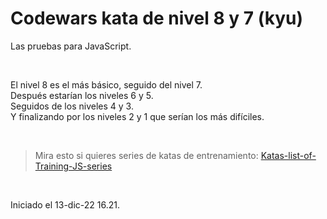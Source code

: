 # Codewars kata de nivel 8 y 7 (kyu)

Las pruebas para JavaScript.

<br>

El nivel 8 es el más básico, seguido del nivel 7.<br>
Después estarían los niveles 6 y 5.<br>
Seguidos de los niveles 4 y 3.<br>
Y finalizando por los niveles 2 y 1 que serían los más difíciles.<br>

<br>

> Mira esto si quieres series de katas de entrenamiento:
> [Katas-list-of-Training-JS-series](https://github.com/myjinxin2015/Katas-list-of-Training-JS-series)


<br>

Iniciado el 13-dic-22 16.21.


